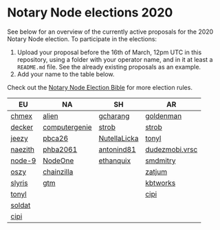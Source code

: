 # Notary Node elections 2020

See below for an overview of the currently active proposals for the 2020 Notary Node election.
To participate in the elections:

1. Upload your proposal before the 16th of March, 12pm UTC in this repository, using a folder with your operator name, and in it at least a `README.md` file. See the already existing proposals as an example.
2. Add your name to the table below.

Check out the [Notary Node Election Bible](https://github.com/KomodoPlatform/dPoW/blob/dev/doc/bible.md) for more election rules.  


|   EU	|   NA	|   SH	|   AR	|
|---	|---	|---	|---	|
|   [chmex](chmex/README.md)	    |   [alien](alien/README.md)	                |   [gcharang](gcharang/README.md)  |   [goldenman](goldenman/README.md)	|   	
|   [decker](decker/README.md)	    |   [computergenie](computergenie/README.md)	|   [strob](strob/README.md)	    |   [strob](strob/README.md)	        |   	
|   [jeezy](jeezy/README.md)	    |   [pbca26](pbca26/README.md)	                |   	 [NutellaLicka](NutellaLicka/README.md)    |   [tonyl](tonyl/README.md)	        |   	
|   [naezith](naezith/README.md)    |   [phba2061](phba2061/README.md)              |  [antonind81](antonind81/README.md)   |   [dudezmobi.vrsc](dudezmobi/README.md)       |       
|   [node-9](node-9/README.md)      |   [NodeOne](NodeOne/README.md)                |   [ethanquix](ethanquix/README.md)    |   [smdmitry](smdmitry/README.md)     |       
|   [oszy](oszy/README.md)          |   [chainzilla](chainzilla/README.md)               |       |   [zatjum](zatjum/README.md)    |       
|   [slyris](slyris/README.md)      |   [gtm](gtm/README.md)                         |       |    [kbtworks](kbtworks/README.md)   |       
|   [tonyl](tonyl/README.md)        |                                               |       |    [cipi](cipi/README.md)    |
|   [soldat](soldat/README.md)    |       |       |
|   [cipi](cipi/README.md)          |       |       |
